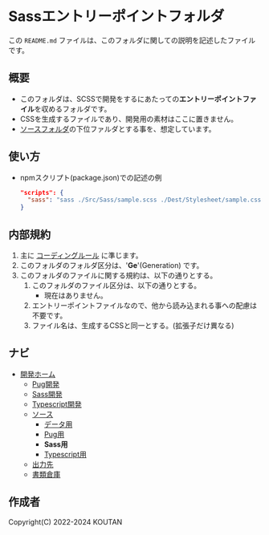 # Sassエントリーポイントフォルダ

この `README.md` ファイルは、このフォルダに関しての説明を記述したファイルです。

## 概要

- このフォルダは、SCSSで開発をするにあたっての**エントリーポイントファイル**を収めるフォルダです。
- CSSを生成するファイルであり、開発用の素材はここに置きません。
- [ソースフォルダ](../README.md)の下位ファルダとする事を、想定しています。

## 使い方

- npmスクリプト(package.json)での記述の例

    ```json
    "scripts": {
      "sass": "sass ./Src/Sass/sample.scss ./Dest/Stylesheet/sample.css",
    }
    ```

## 内部規約

1. 主に [コーディングルール](../../Document/codingrules.md) に準じます。
2. このフォルダのフォルダ区分は、'**Ge**'(Generation) です。
3. このフォルダのファイルに関する規約は、以下の通りとする。
    1. このフォルダのファイル区分は、以下の通りとする。
        - 現在はありません。
    2. エントリーポイントファイルなので、他から読み込まれる事への配慮は不要です。
    3. ファイル名は、生成するCSSと同一とする。(拡張子だけ異なる)

## ナビ

- [開発ホーム](../../README.md)
  - [Pug開発](../../Pug/README.md)
  - [Sass開発](../../Sass/README.md)
  - [Typescript開発](../../Typescript/README.md)
  - [ソース](../README.md)
    - [データ用](../Data/README.md)
    - [Pug用](../Pug/README.md)
    - **Sass用**
    - [Typescript用](../Typescript/README.md)
  - [出力先](../../Dest/README.md)
  - [書類倉庫](../../Document/README.md)

## 作成者

Copyright(C) 2022-2024 KOUTAN
